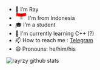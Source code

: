 - 🔭 I’m Ray
- <img src="https://raw.githubusercontent.com/mpurnomoadji/GameTebakAku-master/master/website/img/animasi-bergerak-bendera-indonesia-0013.gif" width="30px"> I'm from Indonesia
- 🎓 I’m a student 
- 🌱 I'm currently learning C++ (?)
- 📫 How to reach me : [Telegram](https://t.me/rayrzy)
- 😄 Pronouns: he/him/his

![rayrzy github stats](https://github-stats-alpha.vercel.app/api/?username=rayrzy&cc=F00A0A&ic=000000&bc=000000&tc=FFFFFF)
